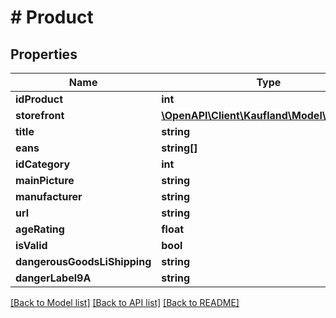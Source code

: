 # # Product

## Properties

Name | Type | Description | Notes
------------ | ------------- | ------------- | -------------
**idProduct** | **int** |  |
**storefront** | [**\OpenAPI\Client\Kaufland\Model\Storefront**](Storefront.md) |  |
**title** | **string** |  |
**eans** | **string[]** |  |
**idCategory** | **int** |  |
**mainPicture** | **string** |  |
**manufacturer** | **string** |  |
**url** | **string** |  |
**ageRating** | **float** |  |
**isValid** | **bool** |  |
**dangerousGoodsLiShipping** | **string** |  |
**dangerLabel9A** | **string** |  |

[[Back to Model list]](../../README.md#models) [[Back to API list]](../../README.md#endpoints) [[Back to README]](../../README.md)
